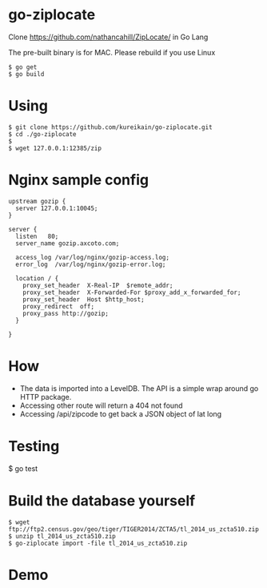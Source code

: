 go-ziplocate
============

Clone https://github.com/nathancahill/ZipLocate/ in Go Lang

The pre-built binary is for MAC. Please rebuild if you use Linux

```
$ go get
$ go build
```

# Using

```
$ git clone https://github.com/kureikain/go-ziplocate.git
$ cd ./go-ziplocate 
$ 
$ wget 127.0.0.1:12385/zip
```

# Nginx sample config

```
upstream gozip {
  server 127.0.0.1:10045;
}

server {
  listen   80;
  server_name gozip.axcoto.com;

  access_log /var/log/nginx/gozip-access.log;
  error_log  /var/log/nginx/gozip-error.log;

  location / {
    proxy_set_header  X-Real-IP  $remote_addr;
    proxy_set_header  X-Forwarded-For $proxy_add_x_forwarded_for;
    proxy_set_header  Host $http_host;
    proxy_redirect  off;
    proxy_pass http://gozip;
  }

}
```

# How

* The data is imported into a LevelDB. The API is a simple wrap around go HTTP package.
* Accessing other route will return a 404 not found
* Accessing /api/zipcode to get back a JSON object of lat long

# Testing

$ go test

# Build the database yourself

```
$ wget ftp://ftp2.census.gov/geo/tiger/TIGER2014/ZCTA5/tl_2014_us_zcta510.zip
$ unzip tl_2014_us_zcta510.zip
$ go-ziplocate import -file tl_2014_us_zcta510.zip
```

# Demo

